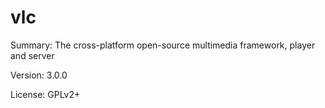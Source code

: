 #		vlc
 
Summary:	The cross-platform open-source multimedia framework, player and server
 
Version:	3.0.0
 
License:	GPLv2+
 
